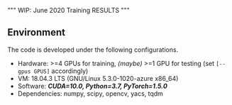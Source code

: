 
"""
WIP: June 2020 Training RESULTS
"""

## Environment
The code is developed under the following configurations.
- Hardware: >=4 GPUs for training, _(maybe)_ >=1 GPU for testing (set ```[--gpus GPUS]``` accordingly)
- VM: 18.04.3 LTS (GNU/Linux 5.3.0-1020-azure x86_64)
- Software: ***CUDA=10.0, Python=3.7, PyTorch=1.5.0***
- Dependencies: numpy, scipy, opencv, yacs, tqdm